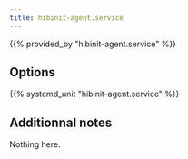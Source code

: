 ```yaml
---
title: hibinit-agent.service
---
```


{{% provided_by "hibinit-agent.service" %}}

## Options

{{% systemd_unit "hibinit-agent.service" %}}

## Additionnal notes

Nothing here.